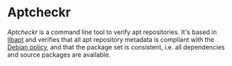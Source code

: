 # Aptcheckr

_Aptcheckr_ is a command line tool to verify apt repositories.
It's based in [libapt](https://lts-linux.eu/projects/libapt/)
and verifies that all apt repository metadata is compliant with
the [Debian policy](https://www.debian.org/doc/debian-policy/),
and that the package set is consistent, i.e. all dependencies
and source packages are available.
